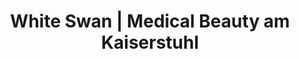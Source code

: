 ---
title: "White Swan | Medical Beauty am Kaiserstuhl"
url: /endingen-am-kaiserstuhl/white-swan-medical-beauty-am-kaiserstuhl/
shop: Kosmetik
---